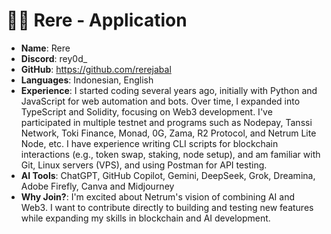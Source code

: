 # 🧑‍💻 Rere - Application

- **Name**: Rere
- **Discord**: rey0d_  
- **GitHub**: https://github.com/rerejabal  
- **Languages**: Indonesian, English
- **Experience**: I started coding several years ago, initially with Python and JavaScript for web automation and bots. Over time, I expanded into TypeScript and Solidity, focusing on Web3 development. I've participated in multiple testnet and programs such as Nodepay, Tanssi Network, Toki Finance, Monad, 0G, Zama, R2 Protocol, and Netrum Lite Node, etc. I have experience writing CLI scripts for blockchain interactions (e.g., token swap, staking, node setup), and am familiar with Git, Linux servers (VPS), and using Postman for API testing.  
- **AI Tools**: ChatGPT, GitHub Copilot, Gemini, DeepSeek, Grok, Dreamina, Adobe Firefly, Canva and Midjourney
- **Why Join?**: I'm excited about Netrum's vision of combining AI and Web3. I want to contribute directly to building and testing new features while expanding my skills in blockchain and AI development.